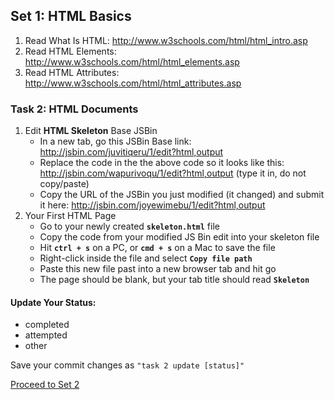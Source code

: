 ## Set 1: HTML Basics

1.  Read What Is HTML:	<http://www.w3schools.com/html/html_intro.asp>
2.  Read HTML Elements: 	<http://www.w3schools.com/html/html_elements.asp>
3.  Read HTML Attributes: 	<http://www.w3schools.com/html/html_attributes.asp>

### Task 2: HTML Documents

1. Edit __HTML Skeleton__ Base JSBin
    * In a new tab, go this JSBin Base link: <http://jsbin.com/juvitiqeru/1/edit?html,output>
    * Replace the code in the the above code so it looks like this: <http://jsbin.com/wapurivoqu/1/edit?html,output> (type it in, do not copy/paste)
    * Copy the URL of the JSBin you just modified (it changed) and submit it here: http://jsbin.com/joyewimebu/1/edit?html,output
2. Your First HTML Page
    * Go to your newly created __`skeleton.html`__ file
    * Copy the code from your modified JS Bin edit into your skeleton file
    * Hit __`ctrl + s`__ on a PC, or __`cmd + s`__ on a Mac to save the file
    * Right-click inside the file and select __`Copy file path`__
    * Paste this new file past into a new browser tab and hit go
    * The page should be blank, but your tab title should read __`Skeleton`__

#### Update Your Status:
- completed
- attempted
- other

Save your commit changes as `"task 2 update [status]"`

[Proceed to Set 2](set_2.md)

